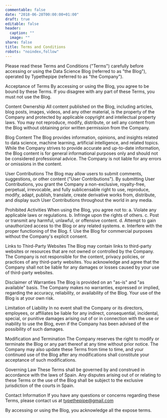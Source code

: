 ```yaml
---
commentable: false
date: "2018-06-28T00:00:00+01:00"
draft: true
editable: false
header:
  caption: ""
  image: ""
share: false
title: Terms and Conditions
robots: "noindex,follow"
---
```


Please read these Terms and Conditions ("Terms") carefully before accessing or using the Data Science Blog (referred to as "the Blog"), operated by Typethepipe (referred to as "the Company").

Acceptance of Terms
By accessing or using the Blog, you agree to be bound by these Terms. If you disagree with any part of these Terms, you must not use the Blog.

Content Ownership
All content published on the Blog, including articles, blog posts, images, videos, and any other material, is the property of the Company and protected by applicable copyright and intellectual property laws. You may not reproduce, modify, distribute, or sell any content from the Blog without obtaining prior written permission from the Company.

Blog Content
The Blog provides information, opinions, and insights related to data science, machine learning, artificial intelligence, and related topics. While the Company strives to provide accurate and up-to-date information, the Blog content is for general informational purposes only and should not be considered professional advice. The Company is not liable for any errors or omissions in the content.

User Contributions
The Blog may allow users to submit comments, suggestions, or other content ("User Contributions"). By submitting User Contributions, you grant the Company a non-exclusive, royalty-free, perpetual, irrevocable, and fully sublicensable right to use, reproduce, modify, adapt, publish, translate, create derivative works from, distribute, and display such User Contributions throughout the world in any media.

Prohibited Activities
When using the Blog, you agree not to:
a. Violate any applicable laws or regulations.
b. Infringe upon the rights of others.
c. Post or transmit any harmful, unlawful, or offensive content.
d. Attempt to gain unauthorized access to the Blog or any related systems.
e. Interfere with the proper functioning of the Blog.
f. Use the Blog for commercial purposes without the Company's explicit consent.

Links to Third-Party Websites
The Blog may contain links to third-party websites or resources that are not owned or controlled by the Company. The Company is not responsible for the content, privacy policies, or practices of any third-party websites. You acknowledge and agree that the Company shall not be liable for any damages or losses caused by your use of third-party websites.

Disclaimer of Warranties
The Blog is provided on an "as-is" and "as available" basis. The Company makes no warranties, expressed or implied, regarding the accuracy, reliability, or availability of the Blog. Your use of the Blog is at your own risk.

Limitation of Liability
In no event shall the Company or its directors, employees, or affiliates be liable for any indirect, consequential, incidental, special, or punitive damages arising out of or in connection with the use or inability to use the Blog, even if the Company has been advised of the possibility of such damages.

Modification and Termination
The Company reserves the right to modify or terminate the Blog or any part thereof at any time without prior notice. The Company may also update these Terms from time to time, and your continued use of the Blog after any modifications shall constitute your acceptance of such modifications.

Governing Law
These Terms shall be governed by and construed in accordance with the laws of Spain. Any disputes arising out of or relating to these Terms or the use of the Blog shall be subject to the exclusive jurisdiction of the courts in Spain.

Contact Information
If you have any questions or concerns regarding these Terms, please contact us at typethepipe@gmail.com

By accessing or using the Blog, you acknowledge all the expose terms.